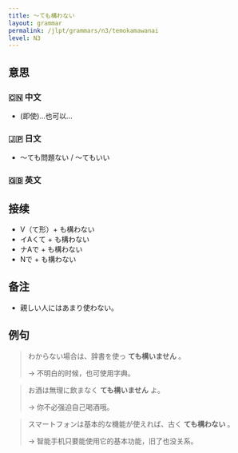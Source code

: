 ```yaml
---
title: 〜ても構わない
layout: grammar
permalink: /jlpt/grammars/n3/temokamawanai
level: N3
---
```


## 意思

### 🇨🇳 中文

- (即使)…也可以... 

### 🇯🇵 日文

- 〜ても問題ない / 〜てもいい

### 🇬🇧 英文


## 接续

- V（て形）+ も構わない
- イAくて + も構わない
- ナAで + も構わない
- Nで + も構わない

## 备注

- 親しい人にはあまり使わない。

## 例句

> わからない場合は、辞書を使っ **ても構いません** 。
>
> → 不明白的时候，也可使用字典。

> お酒は無理に飲まなく **ても構いません** よ。
>
> → 你不必强迫自己喝酒哦。

> スマートフォンは基本的な機能が使えれば、古く **ても構わない** 。
>
> → 智能手机只要能使用它的基本功能，旧了也没关系。

